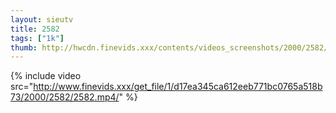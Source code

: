 ```yaml
--- 
layout: sieutv
title: 2582
tags: ["1k"]
thumb: http://hwcdn.finevids.xxx/contents/videos_screenshots/2000/2582/preview.mp4.jpg
---
```

{% include video src="http://www.finevids.xxx/get_file/1/d17ea345ca612eeb771bc0765a518b73/2000/2582/2582.mp4/" %} 
